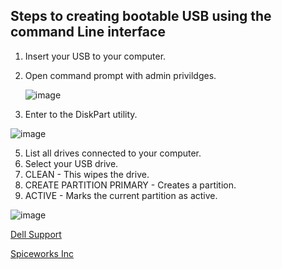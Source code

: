 Steps to creating bootable USB using the command Line interface
---
1. Insert your USB to your computer.
2. Open command prompt with admin privildges.

    ![image](https://supportkb.dell.com/img/ka0Do000000E8XtIAK/ka0Do000000E8XtIAK_en_US_1.jpeg)

4. Enter to the DiskPart utility.

![image](https://github.com/user-attachments/assets/c181a9c5-49b9-412b-8642-7ab30d671a69)

5. List all drives connected to your computer.
6. Select your USB drive.
7. CLEAN - This wipes the drive.
8. CREATE PARTITION PRIMARY - Creates a partition.
9. ACTIVE - Marks the current partition as active.

![image](https://github.com/user-attachments/assets/6510a8ad-1c05-4632-b681-ae9d9b22b894)

[Dell Support](https://www.dell.com/support/kbdoc/en-ca/000136959/create-a-bootable-usb-flash-drive-using-the-diskpart-utility)

[Spiceworks Inc](https://community.spiceworks.com/t/how-to-create-bootable-usb-in-a-quick-way/1011098)
